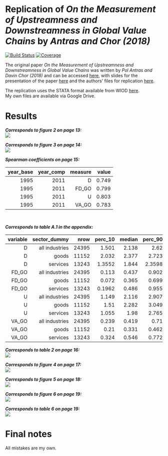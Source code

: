 # Replication of *On the Measurement of Upstreamness and Downstreamness in Global Value Chains* by *Antras and Chor (2018)*

[![Build Status](https://github.com/forsthuber92/antras_chor_2018.jl/workflows/CI/badge.svg)](https://github.com/forsthuber92/antras_chor_2018.jl/actions)
[![Coverage](https://codecov.io/gh/forsthuber92/antras_chor_2018.jl/branch/master/graph/badge.svg)](https://codecov.io/gh/forsthuber92/antras_chor_2018.jl)

The original paper *On the Measurement of Upstreamness and Downstreamness in Global Value Chains* was written by *Pol Antras and Davin Chor (2018)* and can 
be accessed [here](https://scholar.harvard.edu/files/antras/files/upstream_ac_29dec2017_withtables.pdf), with slides for the presentation of the paper [here](https://scholar.harvard.edu/files/antras/files/upstream_ac_slides_dec17.pdf) and the authors' files for replication [here](https://scholar.harvard.edu/files/antras/files/upstream_ac_replication.zip).<br/>

The replication uses the STATA format available from WIOD [here](http://www.wiod.org/database/wiots13).<br/>
My own files are available via Google Drive.

# Results

***Corresponds to figure 2 on page 13:***
<br/>
![](https://raw.githubusercontent.com/forsthuber92/antras_chor_2018.jl/main/images/figure2.png)
<br/>

***Corresponds to figure 3 on page 14:***
<br/>
![](https://raw.githubusercontent.com/forsthuber92/antras_chor_2018.jl/main/images/figure3.png)
<br/>

***Spearman coefficients on page 15:***
<br/>
<table>
  <thead>
    <tr class = "header headerLastRow">
      <th style = "text-align: right;">year_base</th>
      <th style = "text-align: right;">year_comp</th>
      <th style = "text-align: right;">measure</th>
      <th style = "text-align: right;">value</th>
    </tr>
  </thead>
  <tbody>
    <tr>
      <td style = "text-align: right;">1995</td>
      <td style = "text-align: right;">2011</td>
      <td style = "text-align: right;">D</td>
      <td style = "text-align: right;">0.749</td>
    </tr>
    <tr>
      <td style = "text-align: right;">1995</td>
      <td style = "text-align: right;">2011</td>
      <td style = "text-align: right;">FD_GO</td>
      <td style = "text-align: right;">0.799</td>
    </tr>
    <tr>
      <td style = "text-align: right;">1995</td>
      <td style = "text-align: right;">2011</td>
      <td style = "text-align: right;">U</td>
      <td style = "text-align: right;">0.803</td>
    </tr>
    <tr>
      <td style = "text-align: right;">1995</td>
      <td style = "text-align: right;">2011</td>
      <td style = "text-align: right;">VA_GO</td>
      <td style = "text-align: right;">0.783</td>
    </tr>
  </tbody>
</table>
<br/>


***Corresponds to table A.1 in the appendix:***
<br/>

<table>
  <thead>
    <tr class = "header headerLastRow">
      <th style = "text-align: right;">variable</th>
      <th style = "text-align: right;">sector_dummy</th>
      <th style = "text-align: right;">nrow</th>
      <th style = "text-align: right;">perc_10</th>
      <th style = "text-align: right;">median</th>
      <th style = "text-align: right;">perc_90</th>
      <th style = "text-align: right;">mean</th>
      <th style = "text-align: right;">std</th>
    </tr>
  </thead>
  <tbody>
    <tr>
      <td style = "text-align: right;">D</td>
      <td style = "text-align: right;">all industries</td>
      <td style = "text-align: right;">24395</td>
      <td style = "text-align: right;">1.501</td>
      <td style = "text-align: right;">2.138</td>
      <td style = "text-align: right;">2.62</td>
      <td style = "text-align: right;">2.07597</td>
      <td style = "text-align: right;">0.492284</td>
    </tr>
    <tr>
      <td style = "text-align: right;">D</td>
      <td style = "text-align: right;">goods</td>
      <td style = "text-align: right;">11152</td>
      <td style = "text-align: right;">2.032</td>
      <td style = "text-align: right;">2.377</td>
      <td style = "text-align: right;">2.723</td>
      <td style = "text-align: right;">2.36839</td>
      <td style = "text-align: right;">0.339109</td>
    </tr>
    <tr>
      <td style = "text-align: right;">D</td>
      <td style = "text-align: right;">services</td>
      <td style = "text-align: right;">13243</td>
      <td style = "text-align: right;">1.3552</td>
      <td style = "text-align: right;">1.844</td>
      <td style = "text-align: right;">2.3598</td>
      <td style = "text-align: right;">1.82972</td>
      <td style = "text-align: right;">0.465776</td>
    </tr>
    <tr>
      <td style = "text-align: right;">FD_GO</td>
      <td style = "text-align: right;">all industries</td>
      <td style = "text-align: right;">24395</td>
      <td style = "text-align: right;">0.113</td>
      <td style = "text-align: right;">0.437</td>
      <td style = "text-align: right;">0.902</td>
      <td style = "text-align: right;">0.465831</td>
      <td style = "text-align: right;">0.279695</td>
    </tr>
    <tr>
      <td style = "text-align: right;">FD_GO</td>
      <td style = "text-align: right;">goods</td>
      <td style = "text-align: right;">11152</td>
      <td style = "text-align: right;">0.072</td>
      <td style = "text-align: right;">0.365</td>
      <td style = "text-align: right;">0.699</td>
      <td style = "text-align: right;">0.376289</td>
      <td style = "text-align: right;">0.253111</td>
    </tr>
    <tr>
      <td style = "text-align: right;">FD_GO</td>
      <td style = "text-align: right;">services</td>
      <td style = "text-align: right;">13243</td>
      <td style = "text-align: right;">0.1962</td>
      <td style = "text-align: right;">0.486</td>
      <td style = "text-align: right;">0.955</td>
      <td style = "text-align: right;">0.541236</td>
      <td style = "text-align: right;">0.278791</td>
    </tr>
    <tr>
      <td style = "text-align: right;">U</td>
      <td style = "text-align: right;">all industries</td>
      <td style = "text-align: right;">24395</td>
      <td style = "text-align: right;">1.149</td>
      <td style = "text-align: right;">2.116</td>
      <td style = "text-align: right;">2.907</td>
      <td style = "text-align: right;">2.07971</td>
      <td style = "text-align: right;">0.692448</td>
    </tr>
    <tr>
      <td style = "text-align: right;">U</td>
      <td style = "text-align: right;">goods</td>
      <td style = "text-align: right;">11152</td>
      <td style = "text-align: right;">1.51</td>
      <td style = "text-align: right;">2.282</td>
      <td style = "text-align: right;">3.049</td>
      <td style = "text-align: right;">2.27794</td>
      <td style = "text-align: right;">0.650891</td>
    </tr>
    <tr>
      <td style = "text-align: right;">U</td>
      <td style = "text-align: right;">services</td>
      <td style = "text-align: right;">13243</td>
      <td style = "text-align: right;">1.055</td>
      <td style = "text-align: right;">1.98</td>
      <td style = "text-align: right;">2.765</td>
      <td style = "text-align: right;">1.91278</td>
      <td style = "text-align: right;">0.682326</td>
    </tr>
    <tr>
      <td style = "text-align: right;">VA_GO</td>
      <td style = "text-align: right;">all industries</td>
      <td style = "text-align: right;">24395</td>
      <td style = "text-align: right;">0.239</td>
      <td style = "text-align: right;">0.419</td>
      <td style = "text-align: right;">0.71</td>
      <td style = "text-align: right;">0.449917</td>
      <td style = "text-align: right;">0.192906</td>
    </tr>
    <tr>
      <td style = "text-align: right;">VA_GO</td>
      <td style = "text-align: right;">goods</td>
      <td style = "text-align: right;">11152</td>
      <td style = "text-align: right;">0.21</td>
      <td style = "text-align: right;">0.331</td>
      <td style = "text-align: right;">0.462</td>
      <td style = "text-align: right;">0.336078</td>
      <td style = "text-align: right;">0.117965</td>
    </tr>
    <tr>
      <td style = "text-align: right;">VA_GO</td>
      <td style = "text-align: right;">services</td>
      <td style = "text-align: right;">13243</td>
      <td style = "text-align: right;">0.324</td>
      <td style = "text-align: right;">0.546</td>
      <td style = "text-align: right;">0.772</td>
      <td style = "text-align: right;">0.545781</td>
      <td style = "text-align: right;">0.191647</td>
    </tr>
  </tbody>
</table>


***Corresponds to table 2 on page 16:***
<br/>
![](https://raw.githubusercontent.com/forsthuber92/antras_chor_2018.jl/main/images/table2.png)
<br/>

***Corresponds to figure 4 on page 17:***
<br/>
![](https://raw.githubusercontent.com/forsthuber92/antras_chor_2018.jl/main/images/figure4.png)
<br/>

***Corresponds to figure 5 on page 18:***
<br/>
![](https://raw.githubusercontent.com/forsthuber92/antras_chor_2018.jl/main/images/figure5.png)
<br/>

***Corresponds to figure 6 on page 19:***
<br/>
![](https://raw.githubusercontent.com/forsthuber92/antras_chor_2018.jl/main/images/figure6.png)
<br/>

***Corresponds to table 6 on page 19:***
<br/>
![](https://raw.githubusercontent.com/forsthuber92/antras_chor_2018.jl/main/images/figure6.png)
<br/>


# Final notes

All mistakes are my own.